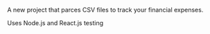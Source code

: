 A new project that parces CSV files to track your financial expenses.

Uses Node.js and React.js 
testing
